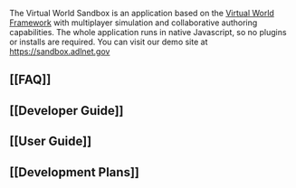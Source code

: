 The Virtual World Sandbox is an application based on the [Virtual World Framework](https://github.com/virtual-world-framework/vwf) with multiplayer simulation and collaborative authoring capabilities. The whole application runs in native Javascript, so no plugins or installs are required. You can visit our demo site at https://sandbox.adlnet.gov

## [[FAQ]]
## [[Developer Guide]]
## [[User Guide]]
## [[Development Plans]]
